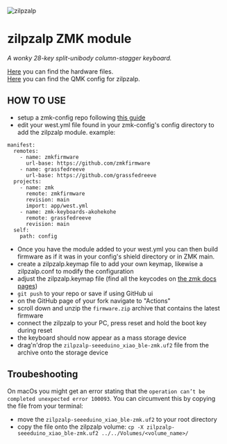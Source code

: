 ![zilpzalp](https://github.com/kilipan/zilpzalp/blob/main/img/zilpzalp_photo.jpg?raw=true)

# zilpzalp ZMK module

_A wonky 28-key split-unibody column-stagger keyboard._

[Here](https://github.com/kilipan/zilpzalp) you can find the hardware files.\
[Here](https://github.com/kilipan/qmk-config-zilpzalp) you can find the QMK config for zilpzalp.

## HOW TO USE

- setup a zmk-config repo following [this guide](https://zmk.dev/docs/user-setup)
- edit your west.yml file found in your zmk-config's config directory to add the zilpzalp module. example:

```
manifest:
  remotes:
    - name: zmkfirmware
      url-base: https://github.com/zmkfirmware
    - name: grassfedreeve
      url-base: https://github.com/grassfedreeve
  projects:
    - name: zmk
      remote: zmkfirmware
      revision: main
      import: app/west.yml
    - name: zmk-keyboards-akohekohe
      remote: grassfedreeve
      revision: main
  self:
    path: config
```

- Once you have the module added to your west.yml you can then build firmware as if it was in your config's shield directory or in ZMK main.
- create a zilpzalp.keymap file to add your own keymap, likewise a zilpzalp.conf to modify the configuration
- adjust the zilpzalp.keymap file (find all the keycodes on [the zmk docs pages](https://zmk.dev/docs/codes/))
- `git push` to your repo or save if using GitHub ui
- on the GitHub page of your fork navigate to "Actions"
- scroll down and unzip the `firmware.zip` archive that contains the latest firmware
- connect the zilpzalp to your PC, press reset and hold the boot key during reset
- the keyboard should now appear as a mass storage device
- drag'n'drop the `zilpzalp-seeeduino_xiao_ble-zmk.uf2` file from the archive onto the storage device

## Troubeshooting

On macOs you might get an error stating that the `operation can’t be completed unexpected error 100093`. You can circumvent this by copying the file from your terminal:

- move the `zilpzalp-seeeduino_xiao_ble-zmk.uf2` to your root directory
- copy the file onto the zilpzalp volume: `cp -X zilpzalp-seeeduino_xiao_ble-zmk.uf2 ../../Volumes/<volume_name>/`
